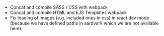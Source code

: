 - Concat and compile SASS / CSS with webpack
- Concat and compile HTML and EJS Templates webpack
- Fix loading of images (e.g. included ones in css) in react dev mode (because we have defined paths in aardvark which we are not available here).
